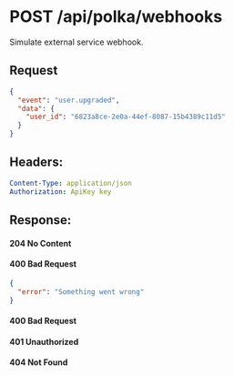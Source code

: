 # POST /api/polka/webhooks

Simulate external service webhook.

## Request
```json
{
  "event": "user.upgraded",
  "data": {
    "user_id": "6823a8ce-2e0a-44ef-8087-15b4389c11d5"
  }
}
```

## Headers:
```yaml
Content-Type: application/json
Authorization: ApiKey key
```

## Response:

#### 204 No Content

#### 400 Bad Request
```json
{
  "error": "Something went wrong"
}
```

#### 400 Bad Request

#### 401 Unauthorized

#### 404 Not Found

